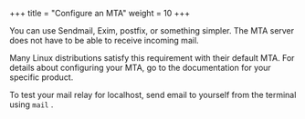 +++
title = "Configure an MTA"
weight = 10
+++

You can use Sendmail, Exim, postfix, or something simpler. The MTA server does not have to be able to receive incoming mail. 

Many Linux distributions satisfy this requirement with their default MTA. For details about configuring your MTA, go to the documentation for your specific product. 

To test your mail relay for localhost, send email to yourself from the terminal using `mail` . 

